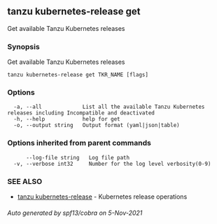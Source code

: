 ## tanzu kubernetes-release get

Get available Tanzu Kubernetes releases

### Synopsis

Get available Tanzu Kubernetes releases

```
tanzu kubernetes-release get TKR_NAME [flags]
```

### Options

```
  -a, --all             List all the available Tanzu Kubernetes releases including Incompatible and deactivated
  -h, --help            help for get
  -o, --output string   Output format (yaml|json|table)
```

### Options inherited from parent commands

```
      --log-file string   Log file path
  -v, --verbose int32     Number for the log level verbosity(0-9)
```

### SEE ALSO

* [tanzu kubernetes-release](tanzu_kubernetes-release.md)	 - Kubernetes release operations

###### Auto generated by spf13/cobra on 5-Nov-2021
